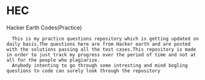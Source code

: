 # HEC
Hacker Earth Codes(Practice)

      This is my practice questions repository which is getting updated on daily basis.The questions here are from Hacker earth and are posted with the solutions passing all the test cases.This repository is made in order to just track my progress over the period of time and not at all for the people who plagiarize.
      Anybody intenting to go through some intresting and mind bogling questions to code can surely look through the repository
      
